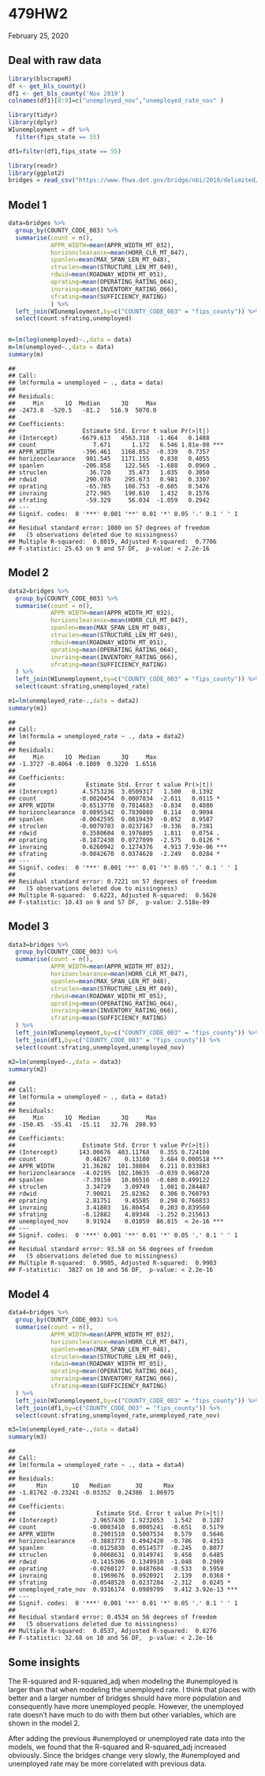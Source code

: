 479HW2
================
February 25, 2020

## Deal with raw data

``` r
library(blscrapeR)
df <- get_bls_county()
df1 <- get_bls_county('Nov 2019')
colnames(df1)[8:9]=c("unemployed_nov","unemployed_rate_nov" )

library(tidyr)
library(dplyr)
WIunemployment = df %>% 
  filter(fips_state == 55)

df1=filter(df1,fips_state == 55)

library(readr)
library(ggplot2)
bridges = read_csv("https://www.fhwa.dot.gov/bridge/nbi/2018/delimited/WI18.txt")
```

## Model 1

``` r
data=bridges %>%
  group_by(COUNTY_CODE_003) %>% 
  summarise(count = n(),
            APPR_WIDTH=mean(APPR_WIDTH_MT_032),
            horizonclearance=mean(HORR_CLR_MT_047),
            spanlen=mean(MAX_SPAN_LEN_MT_048),
            struclen=mean(STRUCTURE_LEN_MT_049),
            rdwid=mean(ROADWAY_WIDTH_MT_051),
            oprating=mean(OPERATING_RATING_064),
            invraing=mean(INVENTORY_RATING_066),
            sfrating=mean(SUFFICIENCY_RATING)
            ) %>% 
  left_join(WIunemployment,by=c("COUNTY_CODE_003" = "fips_county")) %>%
  select(count:sfrating,unemployed)


m=lm(log(unemployed)~.,data = data)
m=lm(unemployed~.,data = data)
summary(m)
```

    ## 
    ## Call:
    ## lm(formula = unemployed ~ ., data = data)
    ## 
    ## Residuals:
    ##     Min      1Q  Median      3Q     Max 
    ## -2473.8  -520.5   -81.2   516.9  5070.0 
    ## 
    ## Coefficients:
    ##                   Estimate Std. Error t value Pr(>|t|)    
    ## (Intercept)      -6679.613   4563.318  -1.464   0.1488    
    ## count                7.671      1.172   6.546 1.81e-08 ***
    ## APPR_WIDTH        -396.461   1168.852  -0.339   0.7357    
    ## horizonclearance   981.545   1171.155   0.838   0.4055    
    ## spanlen           -206.858    122.565  -1.688   0.0969 .  
    ## struclen            36.720     35.473   1.035   0.3050    
    ## rdwid              290.078    295.673   0.981   0.3307    
    ## oprating           -65.785    108.753  -0.605   0.5476    
    ## invraing           272.985    190.610   1.432   0.1576    
    ## sfrating           -59.329     56.034  -1.059   0.2942    
    ## ---
    ## Signif. codes:  0 '***' 0.001 '**' 0.01 '*' 0.05 '.' 0.1 ' ' 1
    ## 
    ## Residual standard error: 1080 on 57 degrees of freedom
    ##   (5 observations deleted due to missingness)
    ## Multiple R-squared:  0.8019, Adjusted R-squared:  0.7706 
    ## F-statistic: 25.63 on 9 and 57 DF,  p-value: < 2.2e-16

## Model 2

``` r
data2=bridges %>%
  group_by(COUNTY_CODE_003) %>% 
  summarise(count = n(),
            APPR_WIDTH=mean(APPR_WIDTH_MT_032),
            horizonclearance=mean(HORR_CLR_MT_047),
            spanlen=mean(MAX_SPAN_LEN_MT_048),
            struclen=mean(STRUCTURE_LEN_MT_049),
            rdwid=mean(ROADWAY_WIDTH_MT_051),
            oprating=mean(OPERATING_RATING_064),
            invraing=mean(INVENTORY_RATING_066),
            sfrating=mean(SUFFICIENCY_RATING)
  ) %>% 
  left_join(WIunemployment,by=c("COUNTY_CODE_003" = "fips_county")) %>%
  select(count:sfrating,unemployed_rate)

m1=lm(unemployed_rate~.,data = data2)
summary(m1)
```

    ## 
    ## Call:
    ## lm(formula = unemployed_rate ~ ., data = data2)
    ## 
    ## Residuals:
    ##     Min      1Q  Median      3Q     Max 
    ## -1.3727 -0.4064 -0.1089  0.3220  1.6516 
    ## 
    ## Coefficients:
    ##                    Estimate Std. Error t value Pr(>|t|)    
    ## (Intercept)       4.5753236  3.0509317   1.500   0.1392    
    ## count            -0.0020454  0.0007834  -2.611   0.0115 *  
    ## APPR_WIDTH       -0.6513770  0.7814683  -0.834   0.4080    
    ## horizonclearance  0.0895342  0.7830080   0.114   0.9094    
    ## spanlen          -0.0042595  0.0819439  -0.052   0.9587    
    ## struclen         -0.0079703  0.0237167  -0.336   0.7381    
    ## rdwid             0.3580604  0.1976805   1.811   0.0754 .  
    ## oprating         -0.1872438  0.0727099  -2.575   0.0126 *  
    ## invraing          0.6260942  0.1274376   4.913 7.93e-06 ***
    ## sfrating         -0.0842670  0.0374628  -2.249   0.0284 *  
    ## ---
    ## Signif. codes:  0 '***' 0.001 '**' 0.01 '*' 0.05 '.' 0.1 ' ' 1
    ## 
    ## Residual standard error: 0.7221 on 57 degrees of freedom
    ##   (5 observations deleted due to missingness)
    ## Multiple R-squared:  0.6223, Adjusted R-squared:  0.5626 
    ## F-statistic: 10.43 on 9 and 57 DF,  p-value: 2.518e-09

## Model 3

``` r
data3=bridges %>%
  group_by(COUNTY_CODE_003) %>% 
  summarise(count = n(),
            APPR_WIDTH=mean(APPR_WIDTH_MT_032),
            horizonclearance=mean(HORR_CLR_MT_047),
            spanlen=mean(MAX_SPAN_LEN_MT_048),
            struclen=mean(STRUCTURE_LEN_MT_049),
            rdwid=mean(ROADWAY_WIDTH_MT_051),
            oprating=mean(OPERATING_RATING_064),
            invraing=mean(INVENTORY_RATING_066),
            sfrating=mean(SUFFICIENCY_RATING)
  ) %>% 
  left_join(WIunemployment,by=c("COUNTY_CODE_003" = "fips_county")) %>%
  left_join(df1,by=c("COUNTY_CODE_003" = "fips_county")) %>%
  select(count:sfrating,unemployed,unemployed_nov)

m2=lm(unemployed~.,data = data3)
summary(m2)
```

    ## 
    ## Call:
    ## lm(formula = unemployed ~ ., data = data3)
    ## 
    ## Residuals:
    ##     Min      1Q  Median      3Q     Max 
    ## -150.45  -55.41  -15.11   32.76  280.93 
    ## 
    ## Coefficients:
    ##                   Estimate Std. Error t value Pr(>|t|)    
    ## (Intercept)      143.00676  403.11768   0.355 0.724108    
    ## count              0.48267    0.13100   3.684 0.000518 ***
    ## APPR_WIDTH        21.36282  101.38804   0.211 0.833883    
    ## horizonclearance  -4.02195  102.10635  -0.039 0.968720    
    ## spanlen           -7.39150   10.86516  -0.680 0.499122    
    ## struclen           3.34729    3.09749   1.081 0.284487    
    ## rdwid              7.90021   25.82362   0.306 0.760793    
    ## oprating           2.81751    9.45585   0.298 0.766833    
    ## invraing           3.41803   16.80454   0.203 0.839560    
    ## sfrating          -6.12882    4.89348  -1.252 0.215613    
    ## unemployed_nov     0.91924    0.01059  86.815  < 2e-16 ***
    ## ---
    ## Signif. codes:  0 '***' 0.001 '**' 0.01 '*' 0.05 '.' 0.1 ' ' 1
    ## 
    ## Residual standard error: 93.58 on 56 degrees of freedom
    ##   (5 observations deleted due to missingness)
    ## Multiple R-squared:  0.9985, Adjusted R-squared:  0.9983 
    ## F-statistic:  3827 on 10 and 56 DF,  p-value: < 2.2e-16

## Model 4

``` r
data4=bridges %>%
  group_by(COUNTY_CODE_003) %>% 
  summarise(count = n(),
            APPR_WIDTH=mean(APPR_WIDTH_MT_032),
            horizonclearance=mean(HORR_CLR_MT_047),
            spanlen=mean(MAX_SPAN_LEN_MT_048),
            struclen=mean(STRUCTURE_LEN_MT_049),
            rdwid=mean(ROADWAY_WIDTH_MT_051),
            oprating=mean(OPERATING_RATING_064),
            invraing=mean(INVENTORY_RATING_066),
            sfrating=mean(SUFFICIENCY_RATING)
  ) %>% 
  left_join(WIunemployment,by=c("COUNTY_CODE_003" = "fips_county")) %>%
  left_join(df1,by=c("COUNTY_CODE_003" = "fips_county")) %>%
  select(count:sfrating,unemployed_rate,unemployed_rate_nov)

m3=lm(unemployed_rate~.,data = data4)
summary(m3)
```

    ## 
    ## Call:
    ## lm(formula = unemployed_rate ~ ., data = data4)
    ## 
    ## Residuals:
    ##      Min       1Q   Median       3Q      Max 
    ## -1.81762 -0.23241 -0.03352  0.24386  1.06975 
    ## 
    ## Coefficients:
    ##                       Estimate Std. Error t value Pr(>|t|)    
    ## (Intercept)          2.9657430  1.9232053   1.542   0.1287    
    ## count               -0.0003410  0.0005241  -0.651   0.5179    
    ## APPR_WIDTH           0.2901510  0.5007534   0.579   0.5646    
    ## horizonclearance    -0.3883773  0.4942420  -0.786   0.4353    
    ## spanlen             -0.0125830  0.0514577  -0.245   0.8077    
    ## struclen             0.0068631  0.0149741   0.458   0.6485    
    ## rdwid               -0.1415306  0.1349910  -1.048   0.2989    
    ## oprating            -0.0260127  0.0487604  -0.533   0.5958    
    ## invraing             0.1969676  0.0920921   2.139   0.0368 *  
    ## sfrating            -0.0548528  0.0237284  -2.312   0.0245 *  
    ## unemployed_rate_nov  0.9316174  0.0989799   9.412 3.92e-13 ***
    ## ---
    ## Signif. codes:  0 '***' 0.001 '**' 0.01 '*' 0.05 '.' 0.1 ' ' 1
    ## 
    ## Residual standard error: 0.4534 on 56 degrees of freedom
    ##   (5 observations deleted due to missingness)
    ## Multiple R-squared:  0.8537, Adjusted R-squared:  0.8276 
    ## F-statistic: 32.68 on 10 and 56 DF,  p-value: < 2.2e-16

## Some insights

The R-squared and R-squared\_adj when modeling the \#unemployed is
larger than that when modeling the unemployed rate. I think that places
with better and a larger number of bridges should have more population
and consequently have more unemployed people. However, the unemployed
rate doesn’t have much to do with them but other variables, which are
shown in the model 2.

After adding the previous \#unemployed or unemployed rate data into the
models, we found that the R-squared and R-squared\_adj increased
obviously. Since the bridges change very slowly, the \#unemployed and
unemployed rate may be more correlated with previous data.
